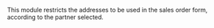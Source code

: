 This module restricts the addresses to be used in the sales order form,
according to the partner selected.
